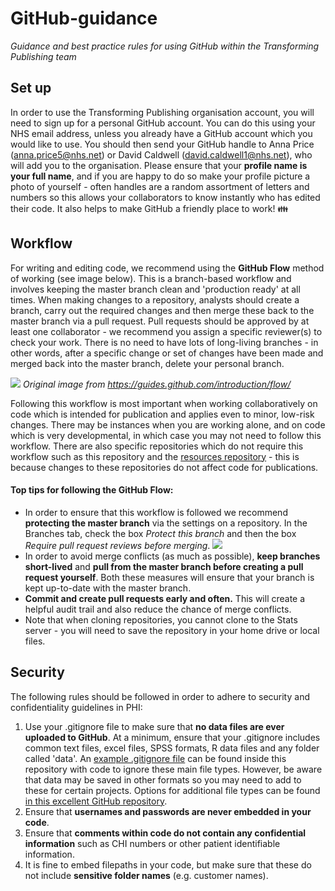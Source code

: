 # GitHub-guidance
_Guidance and best practice rules for using GitHub within the Transforming Publishing team_

## Set up
In order to use the Transforming Publishing organisation account, you will need to sign up for a personal GitHub account. You can do this using your NHS email address, unless you already have a GitHub account which you would like to use. You should then send your GitHub handle to Anna Price (anna.price5@nhs.net) or David Caldwell (david.caldwell1@nhs.net), who will add you to the organisation. Please ensure that your **profile name is your full name**, and if you are happy to do so make your profile picture a photo of yourself - often handles are a random assortment of letters and numbers so this allows your collaborators to know instantly who has edited their code. It also helps to make GitHub a friendly place to work! :family:

## Workflow
For writing and editing code, we recommend using the **GitHub Flow** method of working (see image below). This is a branch-based workflow and involves keeping the master branch clean and 'production ready' at all times. When making changes to a repository, analysts should create a branch, carry out the required changes and then merge these back to the master branch via a pull request. Pull requests should be approved by at least one collaborator - we recommend you assign a specific reviewer(s) to check your work. There is no need to have lots of long-living branches - in other words, after a specific change or set of changes have been made and merged back into the master branch, delete your personal branch. 

![](https://i.imgur.com/LVTwlEE.png)
*Original image from https://guides.github.com/introduction/flow/*

Following this workflow is most important when working collaboratively on code which is intended for publication and applies even to minor, low-risk changes. There may be instances when you are working alone, and on code which is very developmental, in which case you may not need to follow this workflow. There are also specific repositories which do not require this workflow such as this repository and the [resources repository](https://github.com/NHS-NSS-transforming-publications/resources) - this is because changes to these repositories do not affect code for publications. 

#### Top tips for following the GitHub Flow:
- In order to ensure that this workflow is followed we recommend **protecting the master branch** via the settings on a repository. In the Branches tab, check the box _Protect this branch_ and then the box _Require pull request reviews before merging_.
![](https://i.imgur.com/b6EqJ7W.png)
- In order to avoid merge conflicts (as much as possible), **keep branches short-lived** and **pull from the master branch before creating a pull request yourself**. Both these measures will ensure that your branch is kept up-to-date with the master branch.
- **Commit and create pull requests early and often.** This will create a helpful audit trail and also reduce the chance of merge conflicts.
- Note that when cloning repositories, you cannot clone to the Stats server - you will need to save the repository in your home drive or local files.

## Security
The following rules should be followed in order to adhere to security and confidentiality guidelines in PHI:
1. Use your .gitignore file to make sure that **no data files are ever uploaded to GitHub**. At a minimum, ensure that your .gitignore includes common text files, excel files, SPSS formats, R data files and any folder called 'data'. An [example .gitignore file](https://github.com/NHS-NSS-transforming-publications/GitHub-guidance/blob/master/.gitignore) can be found inside this repository with code to ignore these main file types. However, be aware that data may be saved in other formats so you may need to add to these for certain projects. Options for additional file types can be found [in this excellent GitHub repository](https://github.com/ukgovdatascience/dotfiles). 
2. Ensure that **usernames and passwords are never embedded in your code**. 
3. Ensure that **comments within code do not contain any confidential information** such as CHI numbers or other patient identifiable information.
4. It is fine to embed filepaths in your code, but make sure that these do not include **sensitive folder names** (e.g. customer names).
